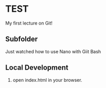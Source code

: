 # TEST

My first lecture on Git!

## Subfolder

Just watched how to use Nano with Giit Bash

## Local Development
1. open index.html in your browser.
